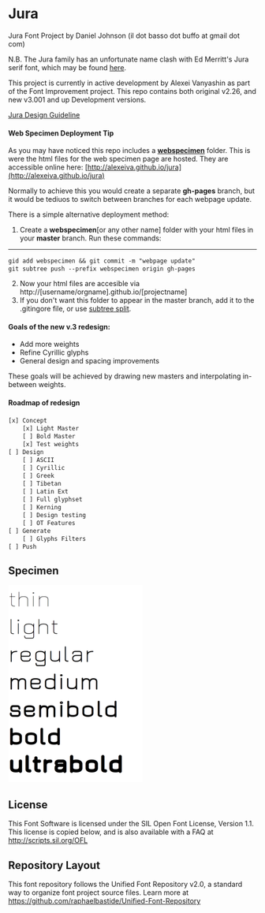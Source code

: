 # Jura

Jura Font Project by Daniel Johnson (il dot basso dot buffo at gmail dot com)

N.B. The Jura family has an unfortunate name clash with Ed Merritt's Jura serif font,
which may be found [here](http://www.tenbytwenty.com/products/typefaces/jura).

This project is currently in active development by Alexei Vanyashin as part of the Font Improvement project.
This repo contains both original v2.26, and new v3.001 and up Development versions. 

[Jura Design Guideline](documentation/v3.001design-guide.md)


#### Web Specimen Deployment Tip

As you may have noticed this repo includes a [**webspecimen**](webspecimen) folder.
This is were the html files for the web specimen page are hosted. 
They are accessible online here: [http://alexeiva.github.io/jura](http://alexeiva.github.io/jura)

Normally to achieve this you would create a separate **gh-pages** branch, but it 
would be tediuos to switch between branches for each webpage update. 

There is a simple alternative deployment method:

1. Create a **webspecimen**[or any other name] folder with your html files in your **master** branch. Run these commands:

---
	gid add webspecimen && git commit -m "webpage update"
	git subtree push --prefix webspecimen origin gh-pages
 
2. Now your html files are accesible via http://[username/orgname].github.io/[projectname]
3. If you don't want this folder to appear in the master branch, add it to the .gitingore file, or use [subtree split](https://makingsoftware.wordpress.com/2013/02/16/using-git-subtrees-for-repository-separation/).

 
#### Goals of the new v.3 redesign:

- Add more weights
- Refine Cyrillic glyphs
- General design and spacing improvements

These goals will be achieved by drawing new masters and interpolating in-between weights. 

#### Roadmap of redesign

	[x] Concept
		[x] Light Master
		[ ] Bold Master
		[x] Test weights
	[ ] Design
		[ ] ASCII
		[ ] Cyrillic
		[ ] Greek
		[ ] Tibetan
		[ ] Latin Ext 
		[ ] Full glyphset
		[ ] Kerning
		[ ] Design testing
		[ ] OT Features
	[ ] Generate
		[ ] Glyphs Filters
	[ ] Push

## Specimen

![Jura dev01](documentation/images/jura-dev01.png)

## License

This Font Software is licensed under the SIL Open Font License, Version 1.1. 
This license is copied below, and is also available with a FAQ at 
http://scripts.sil.org/OFL

## Repository Layout

This font repository follows the Unified Font Repository v2.0, 
a standard way to organize font project source files. Learn more at 
https://github.com/raphaelbastide/Unified-Font-Repository


